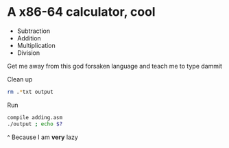 # A x86-64 calculator, cool

- Subtraction
- Addition
- Multiplication
- Division

Get me away from this god forsaken language and teach me to type dammit

Clean up

```bash
rm .*txt output
```
Run
```bash
compile adding.asm
./output ; echo $?
```
^ Because I am **very** lazy
